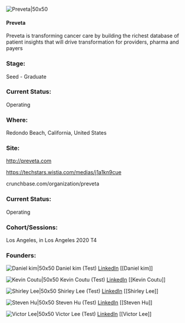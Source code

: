 

![Preveta|50x50](https://apimg.techstars.com/connect/images/image_files/5f08ebe8a36c115493000140/original/Preveta_logo_Square_372x372_White_Background.jpg)

#### Preveta
Preveta is transforming cancer care by building the richest database of patient insights that will drive transformation for providers, pharma and payers

### Stage: 
Seed - Graduate 

### Current Status: 
Operating

### Where:
Redondo Beach, California, United States

### Site:
http://preveta.com

https://techstars.wistia.com/medias/j1a1kn9cue

crunchbase.com/organization/preveta

### Current Status: 
Operating

### Cohort/Sessions: 
Los Angeles, in Los Angeles 2020 T4

### Founders: 

![Daniel kim|50x50](https://apimg.techstars.com/connect/images/image_files/5f0e547c34a60d01670000e9/original/Daniel_Face.jpg) Daniel kim (Test) [LinkedIn](https://linkedin.com/in/danielkim1) [[Daniel kim]]

![Kevin Coutu|50x50](https://apimg.techstars.com/connect/images/image_files/5f14d0f1a36c111b2200001c/original/Kevin2.png) Kevin Coutu (Test) [LinkedIn](https://linkedin.com/in/kevin-coutu-520b235) [[Kevin Coutu]]

![Shirley Lee|50x50](https://apimg.techstars.com/connect/images/image_files/5f0b9b1734a60d01670000b9/original/Shirley9_6000x6000.jpg) Shirley Lee (Test) [LinkedIn](https://linkedin.com/in/shirley-lee-2ab89434) [[Shirley Lee]]

![Steven Hu|50x50](https://apimg.techstars.com/connect/images/image_files/5f089d94a36c115493000119/original/Steven1_-_Cropped.jpg) Steven Hu (Test) [LinkedIn](https://linkedin.com/in/stevenmhu) [[Steven Hu]]

![Victor Lee|50x50](https://apimg.techstars.com/connect/images/image_files/5f08eb0da36c11549300013f/original/Victor_Profile_Headshot_Cropped_600x600.jpg) Victor Lee (Test) [LinkedIn](https://linkedin.com/in/victorplee) [[Victor Lee]]


